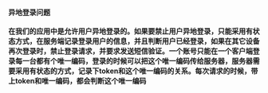 #### 异地登录问题

**在我们的应用中是允许用户异地登录的。如果要禁止用户异地登录，只能采用有状态方式，在服务端记录登录用户的信息，并且判断用户已经登录，如果在其它设备再次登录时，禁止登录请求，并要求发送短信验证。一个账号只能在一个客户端登录每一台都有个唯一编码，登录的时候可以把这个唯一编码传给服务器，服务器需要采用有状态的方式，记录下token和这个唯一编码的关系。每次请求的时候，带上token和唯一编码，都会判断这个唯一编码**